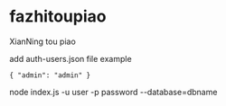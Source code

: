 # fazhitoupiao
XianNing tou piao


add auth-users.json file
example
```
{ "admin": "admin" }
```

node index.js -u user -p password --database=dbname
